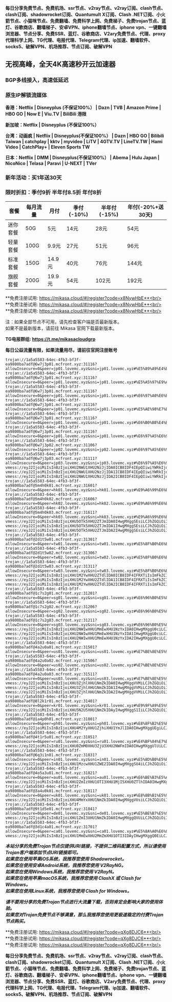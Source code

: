 **每日分享免费节点、免费机场、ssr节点、v2ray节点、v2ray订阅、clash节点、clash订阅、shadowrocket订阅、Quantumult X订阅、Clash .NET订阅、小火箭节点、小猫咪节点、免费翻墙、免费科学上网、免费梯子、免费trojan节点、蓝灯、谷歌商店、翻墙梯子、安卓VPN、iphone翻墙节点、iphone vpn、一键翻墙浏览器、节点分享、免费SSR、蓝灯、谷歌商店、V2ary免费节点、代理、proxy代理科学上网、TG代理、电报代理、Telegram代理、ip加速、翻墙软件、socks5、破解VPN、机场推荐、节点订阅、破解VPN**


## 无视高峰，全天4K高速秒开云加速器
### BGP多线接入，高速低延迟
### 原生IP解锁流媒体

**香港：Netflix | Disneyplus (不保证100%） | Dazn | TVB | Amazon Prime | HBO GO | Now E | Viu.TV | BiliBili 港限**

**新加坡：Netflix | Disneyplus (不保证100%）**

**台湾：动画疯 | Netflix | Disneyplus(不保证100%） | Dazn | HBO GO | Bilibili Taiwan | catchplay | kktv | myvideo | LiTV | 4GTV.TV | LineTV.TW | Hami Video | CatchPlay+ | Eleven Sports TW**

**日本：Netflix | DMM | Disneyplus(不保证100%） | Abema | Hulu Japan | NicoNico | Telasa | Paravi | U-NEXT | TVer**

### 新年活动：买1年送30天
### 限时折扣：季付9折 半年付8.5折 年付8折

| 套餐 | 每月流量 | 月付 | 季付(-10%) | 半年付(-15%) | 年付(-20%+送30天) |
| --- | ----- | --- | --------- | ---------- | ------------- |
| 迷你套餐 | 50G | 5元 | 14元 | 28元 |  54元 |
| 轻量套餐 | 100G | 9.9元 | 27元 | 51元 |  96元 |
| 标准套餐 | 150G | 14.9元 | 40元 | 76元 |  144元 |
| 旗舰套餐 | 200G | 19.9元 | 54元 | 102元 |  192元 |

**免费注册试用: https://mikasa.cloud/#/register?code=x8NywHbE**<br/>
**免费注册试用: https://mikasa.cloud/#/register?code=x8NywHbE**<br/>
**免费注册试用: https://mikasa.cloud/#/register?code=x8NywHbE**<br/>

注：如果全部节点不可用，请先检查客户端是否最新版本。<br/>
  如果不是最新版本，请前往 Mikasa 官网下载最新版本。

**TG电报群组: https://t.me/mikasacloudgrp**

**每日公益流量有限，如果流量用尽，请前往官网注册账号**

```
trojan://1a5a5583-64ec-4fb3-bf3f-ea9800ba7adf@6w7j3p01.mcfront.xyz:31116?allowInsecure=0&peer=jp01.lovemc.xyz&sni=jp01.lovemc.xyz#%E5%89%A9%E4%BD%99%E6%B5%81%E9%87%8F%EF%BC%9A10%20GB
trojan://1a5a5583-64ec-4fb3-bf3f-ea9800ba7adf@6w7j3p01.mcfront.xyz:31116?allowInsecure=0&peer=jp01.lovemc.xyz&sni=jp01.lovemc.xyz#%E5%A5%97%E9%A4%90%E5%88%B0%E6%9C%9F%EF%BC%9A%E9%95%BF%E6%9C%9F%E6%9C%89%E6%95%88
trojan://1a5a5583-64ec-4fb3-bf3f-ea9800ba7adf@6w7j3p01.mcfront.xyz:31116?allowInsecure=0&peer=jp01.lovemc.xyz&sni=jp01.lovemc.xyz#%E6%97%A0%E6%B3%95%E4%BD%BF%E7%94%A8%E8%AF%B7%E6%9D%A5%E5%AE%98%E7%BD%91%E6%9B%B4%E6%96%B0%E8%AE%A2%E9%98%85
trojan://1a5a5583-64ec-4fb3-bf3f-ea9800ba7adf@6w7j3p01.mcfront.xyz:31116?allowInsecure=0&peer=jp01.lovemc.xyz&sni=jp01.lovemc.xyz#%E5%AE%98%E7%BD%91%E5%9C%B0%E5%9D%80%EF%BC%9A%20mikasacloud.site
trojan://1a5a5583-64ec-4fb3-bf3f-ea9800ba7adf@6w7j3p01.mcfront.xyz:31116?allowInsecure=0&peer=jp01.lovemc.xyz&sni=jp01.lovemc.xyz#%E6%B0%B8%E4%B9%85%E5%9F%9F%E5%90%8D%E5%8F%91%E5%B8%83%E9%A1%B5%EF%BC%9Amcrelease.xyz
trojan://1a5a5583-64ec-4fb3-bf3f-ea9800ba7adf@6w7j3p01.mcfront.xyz:31116?allowInsecure=0&peer=jp01.lovemc.xyz&sni=jp01.lovemc.xyz#%E6%97%A5%E6%9C%AC%2001%20%7C%201x%20JP
trojan://1a5a5583-64ec-4fb3-bf3f-ea9800ba7adf@6w7j3p02.mcfront.xyz:31106?allowInsecure=1&peer=jp02.lovemc.xyz&sni=jp02.lovemc.xyz#%E6%97%A5%E6%9C%AC%2002%20%20%7C%201x%20JP
trojan://1a5a5583-64ec-4fb3-bf3f-ea9800ba7adf@6w7j3p03.mcfront.xyz:31111?allowInsecure=0&peer=jp03.lovemc.xyz&sni=jp03.lovemc.xyz#%E6%97%A5%E6%9C%AC%2003%20%20%7C%201x%20JP
vmess://eyJ2IjoiMiIsInBzIjoiXHU2NWU1XHU2NzJjIDA0ICB8IDF4IEpQIiwiYWRkIjoiNnc3ajNwMDQubWNmcm9udC54eXoiLCJwb3J0IjoiMzExMTYiLCJpZCI6IjFhNWE1NTgzLTY0ZWMtNGZiMy1iZjNmLWVhOTgwMGJhN2FkZiIsImFpZCI6IjAiLCJuZXQiOiJ0Y3AiLCJ0eXBlIjoibm9uZSIsImhvc3QiOiIiLCJwYXRoIjoiIiwidGxzIjoidGxzIiwic25pIjoianAwNC5sb3ZlbWMueHl6In0=
vmess://eyJ2IjoiMiIsInBzIjoiXHU2NWU1XHU2NzJjIDA1ICB8IDF4IEpQIiwiYWRkIjoiNnc3ajNwMDUubWNmcm9udC54eXoiLCJwb3J0IjoiMzExMDYiLCJpZCI6IjFhNWE1NTgzLTY0ZWMtNGZiMy1iZjNmLWVhOTgwMGJhN2FkZiIsImFpZCI6IjAiLCJuZXQiOiJ0Y3AiLCJ0eXBlIjoibm9uZSIsImhvc3QiOiIiLCJwYXRoIjoiIiwidGxzIjoidGxzIiwic25pIjoianAwNS5sb3ZlbWMueHl6In0=
vmess://eyJ2IjoiMiIsInBzIjoiXHU2NWU1XHU2NzJjIDA2ICB8IDF4IEpQIiwiYWRkIjoiNnc3ajNwMDYubWNmcm9udC54eXoiLCJwb3J0IjoiMzExMTEiLCJpZCI6IjFhNWE1NTgzLTY0ZWMtNGZiMy1iZjNmLWVhOTgwMGJhN2FkZiIsImFpZCI6IjAiLCJuZXQiOiJ0Y3AiLCJ0eXBlIjoibm9uZSIsImhvc3QiOiIiLCJwYXRoIjoiIiwidGxzIjoidGxzIiwic25pIjoianAwNi5sb3ZlbWMueHl6In0=
trojan://1a5a5583-64ec-4fb3-bf3f-ea9800ba7adf@5m4h0k01.mcfront.xyz:31601?allowInsecure=0&peer=hk01.lovemc.xyz&sni=hk01.lovemc.xyz#%E9%A6%99%E6%B8%AF%2001%20%7C%201x%20HK
trojan://1a5a5583-64ec-4fb3-bf3f-ea9800ba7adf@5m4h0k02.mcfront.xyz:31606?allowInsecure=0&peer=hk02.lovemc.xyz&sni=hk02.lovemc.xyz#%E9%A6%99%E6%B8%AF%2002%20%7C%201x%20HK
trojan://1a5a5583-64ec-4fb3-bf3f-ea9800ba7adf@5m4h0k03.mcfront.xyz:31611?allowInsecure=0&peer=hk03.lovemc.xyz&sni=hk03.lovemc.xyz#%E9%A6%99%E6%B8%AF%2003%20%7C%201x%20HK
vmess://eyJ2IjoiMiIsInBzIjoiXHU5OTk5XHU2ZTJmIDA0IHwgMXggSEsiLCJhZGQiOiI1bTRoMGswNC5tY2Zyb250Lnh5eiIsInBvcnQiOiIzMTYwMSIsImlkIjoiMWE1YTU1ODMtNjRlYy00ZmIzLWJmM2YtZWE5ODAwYmE3YWRmIiwiYWlkIjoiMCIsIm5ldCI6InRjcCIsInR5cGUiOiJub25lIiwiaG9zdCI6IiIsInBhdGgiOiIiLCJ0bHMiOiJ0bHMiLCJzbmkiOiJoazA0LmxvdmVtYy54eXoifQ==
vmess://eyJ2IjoiMiIsInBzIjoiXHU5OTk5XHU2ZTJmIDA1IHwgMXggSEsiLCJhZGQiOiI1bTRoMGswNS5tY2Zyb250Lnh5eiIsInBvcnQiOiIzMTYwNiIsImlkIjoiMWE1YTU1ODMtNjRlYy00ZmIzLWJmM2YtZWE5ODAwYmE3YWRmIiwiYWlkIjoiMCIsIm5ldCI6InRjcCIsInR5cGUiOiJub25lIiwiaG9zdCI6IiIsInBhdGgiOiIiLCJ0bHMiOiJ0bHMiLCJzbmkiOiJoazA1LmxvdmVtYy54eXoifQ==
vmess://eyJ2IjoiMiIsInBzIjoiXHU5OTk5XHU2ZTJmIDA2IHwgMXggSEsiLCJhZGQiOiI1bTRoMGswNi5tY2Zyb250Lnh5eiIsInBvcnQiOiIzMTYxMSIsImlkIjoiMWE1YTU1ODMtNjRlYy00ZmIzLWJmM2YtZWE5ODAwYmE3YWRmIiwiYWlkIjoiMCIsIm5ldCI6InRjcCIsInR5cGUiOiJub25lIiwiaG9zdCI6IiIsInBhdGgiOiIiLCJ0bHMiOiJ0bHMiLCJzbmkiOiJoazA2LmxvdmVtYy54eXoifQ==
trojan://1a5a5583-64ec-4fb3-bf3f-ea9800ba7adf@2d1t5w01.mcfront.xyz:31301?allowInsecure=0&peer=tw01.lovemc.xyz&sni=tw01.lovemc.xyz#%E5%8F%B0%E6%B9%BE%2001%20%20%7C%201x%20TWN
trojan://1a5a5583-64ec-4fb3-bf3f-ea9800ba7adf@2d1t5w02.mcfront.xyz:31306?allowInsecure=0&peer=tw02.lovemc.xyz&sni=tw02.lovemc.xyz#%E5%8F%B0%E6%B9%BE%2002%20%20%7C%201x%20TWN
trojan://1a5a5583-64ec-4fb3-bf3f-ea9800ba7adf@2d1t5w03.mcfront.xyz:31311?allowInsecure=0&peer=tw03.lovemc.xyz&sni=tw03.lovemc.xyz#%E5%8F%B0%E6%B9%BE%2003%20%20%7C%201x%20TWN
vmess://eyJ2IjoiMiIsInBzIjoiXHU1M2YwXHU2ZTdlIDA0ICB8IDF4IFRXTiIsImFkZCI6IjJkMXQ1dzA0Lm1jZnJvbnQueHl6IiwicG9ydCI6IjMxMzAxIiwiaWQiOiIxYTVhNTU4My02NGVjLTRmYjMtYmYzZi1lYTk4MDBiYTdhZGYiLCJhaWQiOiIwIiwibmV0IjoidGNwIiwidHlwZSI6Im5vbmUiLCJob3N0IjoiIiwicGF0aCI6IiIsInRscyI6InRscyIsInNuaSI6InR3MDQubG92ZW1jLnh5eiJ9
vmess://eyJ2IjoiMiIsInBzIjoiXHU1M2YwXHU2ZTdlIDA1ICB8IDF4IFRXTiIsImFkZCI6IjJkMXQ1dzA1Lm1jZnJvbnQueHl6IiwicG9ydCI6IjMxMzA2IiwiaWQiOiIxYTVhNTU4My02NGVjLTRmYjMtYmYzZi1lYTk4MDBiYTdhZGYiLCJhaWQiOiIwIiwibmV0IjoidGNwIiwidHlwZSI6Im5vbmUiLCJob3N0IjoiIiwicGF0aCI6IiIsInRscyI6InRscyIsInNuaSI6InR3MDUubG92ZW1jLnh5eiJ9
vmess://eyJ2IjoiMiIsInBzIjoiXHU1M2YwXHU2ZTdlIDA2ICB8IDF4IFRXTiIsImFkZCI6IjJkMXQ1dzA2Lm1jZnJvbnQueHl6IiwicG9ydCI6IjMxMzExIiwiaWQiOiIxYTVhNTU4My02NGVjLTRmYjMtYmYzZi1lYTk4MDBiYTdhZGYiLCJhaWQiOiIwIiwibmV0IjoidGNwIiwidHlwZSI6Im5vbmUiLCJob3N0IjoiIiwicGF0aCI6IiIsInRscyI6InRscyIsInNuaSI6InR3MDYubG92ZW1jLnh5eiJ9
trojan://1a5a5583-64ec-4fb3-bf3f-ea9800ba7adf@1c7s2g01.mcfront.xyz:31201?allowInsecure=0&peer=sg01.lovemc.xyz&sni=sg01.lovemc.xyz#%E6%96%B0%E5%8A%A0%E5%9D%A1%2001%20%20%7C%201x%20SG
trojan://1a5a5583-64ec-4fb3-bf3f-ea9800ba7adf@1c7s2g02.mcfront.xyz:31206?allowInsecure=0&peer=sg02.lovemc.xyz&sni=sg02.lovemc.xyz#%E6%96%B0%E5%8A%A0%E5%9D%A1%2002%20%7C%201x%20SG
trojan://1a5a5583-64ec-4fb3-bf3f-ea9800ba7adf@1c7s2g03.mcfront.xyz:31211?allowInsecure=0&peer=sg03.lovemc.xyz&sni=sg03.lovemc.xyz#%E6%96%B0%E5%8A%A0%E5%9D%A1%2003%20%7C%201x%20SG
vmess://eyJ2IjoiMiIsInBzIjoiXHU2NWIwXHU1MmEwXHU1NzYxIDA0IHwgMXggU0ciLCJhZGQiOiIxYzdzMmcwNC5tY2Zyb250Lnh5eiIsInBvcnQiOiIzMTIwMSIsImlkIjoiMWE1YTU1ODMtNjRlYy00ZmIzLWJmM2YtZWE5ODAwYmE3YWRmIiwiYWlkIjoiMCIsIm5ldCI6InRjcCIsInR5cGUiOiJub25lIiwiaG9zdCI6IiIsInBhdGgiOiIiLCJ0bHMiOiJ0bHMiLCJzbmkiOiJzZzA0LmxvdmVtYy54eXoifQ==
vmess://eyJ2IjoiMiIsInBzIjoiXHU2NWIwXHU1MmEwXHU1NzYxIDA1IHwgMXggU0ciLCJhZGQiOiIxYzdzMmcwNS5tY2Zyb250Lnh5eiIsInBvcnQiOiIzMTIwNiIsImlkIjoiMWE1YTU1ODMtNjRlYy00ZmIzLWJmM2YtZWE5ODAwYmE3YWRmIiwiYWlkIjoiMCIsIm5ldCI6InRjcCIsInR5cGUiOiJub25lIiwiaG9zdCI6IiIsInBhdGgiOiIiLCJ0bHMiOiJ0bHMiLCJzbmkiOiJzZzA1LmxvdmVtYy54eXoifQ==
vmess://eyJ2IjoiMiIsInBzIjoiXHU2NWIwXHU1MmEwXHU1NzYxIDA2IHwgMXggU0ciLCJhZGQiOiIxYzdzMmcwNi5tY2Zyb250Lnh5eiIsInBvcnQiOiIzMTIxMSIsImlkIjoiMWE1YTU1ODMtNjRlYy00ZmIzLWJmM2YtZWE5ODAwYmE3YWRmIiwiYWlkIjoiMCIsIm5ldCI6InRjcCIsInR5cGUiOiJub25lIiwiaG9zdCI6IiIsInBhdGgiOiIiLCJ0bHMiOiJ0bHMiLCJzbmkiOiJzZzA2LmxvdmVtYy54eXoifQ==
trojan://1a5a5583-64ec-4fb3-bf3f-ea9800ba7adf@4a2u0a01.mcfront.xyz:31501?allowInsecure=0&peer=us01.lovemc.xyz&sni=us01.lovemc.xyz#%E7%BE%8E%E5%9B%BD%2001%20%7C%201x%20US
trojan://1a5a5583-64ec-4fb3-bf3f-ea9800ba7adf@4a2u0a02.mcfront.xyz:31506?allowInsecure=0&peer=us02.lovemc.xyz&sni=us02.lovemc.xyz#%E7%BE%8E%E5%9B%BD%2002%20%7C%201x%20US
trojan://1a5a5583-64ec-4fb3-bf3f-ea9800ba7adf@4a2u0a03.mcfront.xyz:31511?allowInsecure=0&peer=us03.lovemc.xyz&sni=us03.lovemc.xyz#%E7%BE%8E%E5%9B%BD%2003%20%7C%201x%20US
vmess://eyJ2IjoiMiIsInBzIjoiXHU3ZjhlXHU1NmZkIDA0IHwgMXggVVMiLCJhZGQiOiI0YTJ1MGEwNC5tY2Zyb250Lnh5eiIsInBvcnQiOiIzMTUwMSIsImlkIjoiMWE1YTU1ODMtNjRlYy00ZmIzLWJmM2YtZWE5ODAwYmE3YWRmIiwiYWlkIjoiMCIsIm5ldCI6InRjcCIsInR5cGUiOiJub25lIiwiaG9zdCI6IiIsInBhdGgiOiIiLCJ0bHMiOiJ0bHMiLCJzbmkiOiJ1czA0LmxvdmVtYy54eXoifQ==
vmess://eyJ2IjoiMiIsInBzIjoiXHU3ZjhlXHU1NmZkIDA1IHwgMXggVVMiLCJhZGQiOiI0YTJ1MGEwNS5tY2Zyb250Lnh5eiIsInBvcnQiOiIzMTUwNiIsImlkIjoiMWE1YTU1ODMtNjRlYy00ZmIzLWJmM2YtZWE5ODAwYmE3YWRmIiwiYWlkIjoiMCIsIm5ldCI6InRjcCIsInR5cGUiOiJub25lIiwiaG9zdCI6IiIsInBhdGgiOiIiLCJ0bHMiOiJ0bHMiLCJzbmkiOiJ1czA1LmxvdmVtYy54eXoifQ==
vmess://eyJ2IjoiMiIsInBzIjoiXHU3ZjhlXHU1NmZkIDA2IHwgMXggVVMiLCJhZGQiOiI0YTJ1MGEwNi5tY2Zyb250Lnh5eiIsInBvcnQiOiIzMTUxMSIsImlkIjoiMWE1YTU1ODMtNjRlYy00ZmIzLWJmM2YtZWE5ODAwYmE3YWRmIiwiYWlkIjoiMCIsIm5ldCI6InRjcCIsInR5cGUiOiJub25lIiwiaG9zdCI6IiIsInBhdGgiOiIiLCJ0bHMiOiJ0bHMiLCJzbmkiOiJ1czA2LmxvdmVtYy54eXoifQ==
trojan://1a5a5583-64ec-4fb3-bf3f-ea9800ba7adf@8l2k1r01.mcfront.xyz:31401?allowInsecure=0&peer=kr01.lovemc.xyz&sni=kr01.lovemc.xyz#%E9%9F%A9%E5%9B%BD%2001%20%7C%201x%20KR
vmess://eyJ2IjoiMiIsInBzIjoiXHU5N2U5XHU1NmZkIDAyIHwgMXggS1IiLCJhZGQiOiI4bDJrMXIwNC5tY2Zyb250Lnh5eiIsInBvcnQiOiIzMTQwMSIsImlkIjoiMWE1YTU1ODMtNjRlYy00ZmIzLWJmM2YtZWE5ODAwYmE3YWRmIiwiYWlkIjoiMCIsIm5ldCI6InRjcCIsInR5cGUiOiJub25lIiwiaG9zdCI6IiIsInBhdGgiOiIiLCJ0bHMiOiJ0bHMiLCJzbmkiOiJrcjA0LmxvdmVtYy54eXoifQ==
trojan://1a5a5583-64ec-4fb3-bf3f-ea9800ba7adf@1a4p0h01.mcfront.xyz:31801?allowInsecure=0&peer=ph01.lovemc.xyz&sni=ph01.lovemc.xyz#%E8%8F%B2%E5%BE%8B%E5%AE%BE%2001%20%7C%201x%20PH
vmess://eyJ2IjoiMiIsInBzIjoiXHU4M2YyXHU1ZjhiXHU1YmJlIDA0IHwgMXggUEgiLCJhZGQiOiIxYTRwMGgwNC5tY2Zyb250Lnh5eiIsInBvcnQiOiIzMTgwMSIsImlkIjoiMWE1YTU1ODMtNjRlYy00ZmIzLWJmM2YtZWE5ODAwYmE3YWRmIiwiYWlkIjoiMCIsIm5ldCI6InRjcCIsInR5cGUiOiJub25lIiwiaG9zdCI6IiIsInBhdGgiOiIiLCJ0bHMiOiJ0bHMiLCJzbmkiOiJwaDA0LmxvdmVtYy54eXoifQ==
trojan://1a5a5583-64ec-4fb3-bf3f-ea9800ba7adf@4t1r5u01.mcfront.xyz:31851?allowInsecure=0&peer=ru01.lovemc.xyz&sni=ru01.lovemc.xyz#%E4%BF%84%E7%BD%97%E6%96%AF%2001%20%7C%201x%20RU
vmess://eyJ2IjoiMiIsInBzIjoiXHU0ZmM0XHU3ZjU3XHU2NWFmIDA0IHwgMXggUlUiLCJhZGQiOiI0dDFyNXUwNC5tY2Zyb250Lnh5eiIsInBvcnQiOiIzMTg1MSIsImlkIjoiMWE1YTU1ODMtNjRlYy00ZmIzLWJmM2YtZWE5ODAwYmE3YWRmIiwiYWlkIjoiMCIsIm5ldCI6InRjcCIsInR5cGUiOiJub25lIiwiaG9zdCI6IiIsInBhdGgiOiIiLCJ0bHMiOiJ0bHMiLCJzbmkiOiJydTA0LmxvdmVtYy54eXoifQ==
trojan://1a5a5583-64ec-4fb3-bf3f-ea9800ba7adf@6q3i1n01.mcfront.xyz:31831?allowInsecure=0&peer=in01.lovemc.xyz&sni=in01.lovemc.xyz#%E5%8D%B0%E5%BA%A6%2001%20%7C%201x%20IN
vmess://eyJ2IjoiMiIsInBzIjoiXHU1MzcwXHU1ZWE2IDA0IHwgMXggSU4iLCJhZGQiOiI2cTNpMW4wNC5tY2Zyb250Lnh5eiIsInBvcnQiOiIzMTgzMSIsImlkIjoiMWE1YTU1ODMtNjRlYy00ZmIzLWJmM2YtZWE5ODAwYmE3YWRmIiwiYWlkIjoiMCIsIm5ldCI6InRjcCIsInR5cGUiOiJub25lIiwiaG9zdCI6IiIsInBhdGgiOiIiLCJ0bHMiOiJ0bHMiLCJzbmkiOiJpbjA0LmxvdmVtYy54eXoifQ==
trojan://1a5a5583-64ec-4fb3-bf3f-ea9800ba7adf@4o5a3u01.mcfront.xyz:31821?allowInsecure=0&peer=au01.lovemc.xyz&sni=au01.lovemc.xyz#%E6%BE%B3%E5%A4%A7%E5%88%A9%E4%BA%9A%2001%20%7C%201x%20AU
vmess://eyJ2IjoiMiIsInBzIjoiXHU2ZmIzXHU1OTI3XHU1MjI5XHU0ZTlhIDA0IHwgMXggQVUiLCJhZGQiOiI0bzVhM3UwNC5tY2Zyb250Lnh5eiIsInBvcnQiOiIzMTgyMSIsImlkIjoiMWE1YTU1ODMtNjRlYy00ZmIzLWJmM2YtZWE5ODAwYmE3YWRmIiwiYWlkIjoiMCIsIm5ldCI6InRjcCIsInR5cGUiOiJub25lIiwiaG9zdCI6IiIsInBhdGgiOiIiLCJ0bHMiOiJ0bHMiLCJzbmkiOiJhdTA0LmxvdmVtYy54eXoifQ==
trojan://1a5a5583-64ec-4fb3-bf3f-ea9800ba7adf@3a4u0k01.mcfront.xyz:31811?allowInsecure=0&peer=uk01.lovemc.xyz&sni=uk01.lovemc.xyz#%E8%8B%B1%E5%9B%BD%2001%20%7C%201x%20UK
vmess://eyJ2IjoiMiIsInBzIjoiXHU4MmYxXHU1NmZkIDA0IHwgMXggVUsiLCJhZGQiOiIzYTR1MGswNC5tY2Zyb250Lnh5eiIsInBvcnQiOiIzMTgxMSIsImlkIjoiMWE1YTU1ODMtNjRlYy00ZmIzLWJmM2YtZWE5ODAwYmE3YWRmIiwiYWlkIjoiMCIsIm5ldCI6InRjcCIsInR5cGUiOiJub25lIiwiaG9zdCI6IiIsInBhdGgiOiIiLCJ0bHMiOiJ0bHMiLCJzbmkiOiJ1azA0LmxvdmVtYy54eXoifQ==
trojan://1a5a5583-64ec-4fb3-bf3f-ea9800ba7adf@9t1d5e01.mcfront.xyz:31841?allowInsecure=0&peer=de01.lovemc.xyz&sni=de01.lovemc.xyz#%E5%BE%B7%E5%9B%BD%2001%20%7C%201x%20DE
vmess://eyJ2IjoiMiIsInBzIjoiXHU1ZmI3XHU1NmZkIDA0IHwgMXggQVUiLCJhZGQiOiI5dDFkNWUwNC5tY2Zyb250Lnh5eiIsInBvcnQiOiIzMTg0MSIsImlkIjoiMWE1YTU1ODMtNjRlYy00ZmIzLWJmM2YtZWE5ODAwYmE3YWRmIiwiYWlkIjoiMCIsIm5ldCI6InRjcCIsInR5cGUiOiJub25lIiwiaG9zdCI6IiIsInBhdGgiOiIiLCJ0bHMiOiJ0bHMiLCJzbmkiOiJkZTA0LmxvdmVtYy54eXoifQ==
trojan://1a5a5583-64ec-4fb3-bf3f-ea9800ba7adf@3d1c4a01.mcfront.xyz:31701?allowInsecure=0&peer=ca01.lovemc.xyz&sni=ca01.lovemc.xyz#%E5%8A%A0%E6%8B%BF%E5%A4%A7%2001%20%7C%201x%20CA
vmess://eyJ2IjoiMiIsInBzIjoiXHU1MmEwXHU2MmZmXHU1OTI3IDAyIHwgMXggQ0EiLCJhZGQiOiIzZDFjNGEwNC5tY2Zyb250Lnh5eiIsInBvcnQiOiIzMTcwMSIsImlkIjoiMWE1YTU1ODMtNjRlYy00ZmIzLWJmM2YtZWE5ODAwYmE3YWRmIiwiYWlkIjoiMCIsIm5ldCI6InRjcCIsInR5cGUiOiJub25lIiwiaG9zdCI6IiIsInBhdGgiOiIiLCJ0bHMiOiJ0bHMiLCJzbmkiOiJjYTA0LmxvdmVtYy54eXoifQ==

```

***本站分享的免费Trojan节点仅提供URI链接，不提供二维码配置方式，所以请使用Trojan客户端添加节点URI链接即可。***<br/>
***如果您在使用苹果iOS系统，我推荐您使用 Shadowrocket。***<br/>
***如果您在使用安卓Android系统，我推荐您使用 V2RayNG。***<br/>
***如果您在使用Windows系统，我推荐您使用 V2RayN。***<br/>
***如果您在使用苹果macOS系统，我推荐您使用 ClashX 或 Clash  for Windows。***<br/>
***如果您在使用Linux系统，我推荐您使用 Clash  for Windows。***<br/>

***请不要用分享的免费Trojan节点进行大流量下载，否则肯定会影响大家的使用体验。***<br/>
***如果您对Trojan免费节点不够满意，那么我推荐您使用更极速稳定的付费Trojan节点购买。***<br/>

**免费注册试用: https://mikasa.cloud/#/register?code=qXg8DJC6**<br/>
**免费注册试用: https://mikasa.cloud/#/register?code=qXg8DJC6**<br/>
**免费注册试用: https://mikasa.cloud/#/register?code=qXg8DJC6**<br/>

**每日分享免费节点、免费机场、ssr节点、v2ray节点、v2ray订阅、clash节点、clash订阅、shadowrocket订阅、Quantumult X订阅、Clash .NET订阅、小火箭节点、小猫咪节点、免费翻墙、免费科学上网、免费梯子、免费trojan节点、蓝灯、谷歌商店、翻墙梯子、安卓VPN、iphone翻墙节点、iphone vpn、一键翻墙浏览器、节点分享、免费SSR、蓝灯、谷歌商店、V2ary免费节点、代理、proxy代理科学上网、TG代理、电报代理、Telegram代理、ip加速、翻墙软件、socks5、破解VPN、机场推荐、节点订阅、破解VPN**
